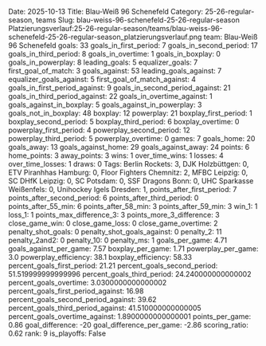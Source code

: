 Date: 2025-10-13
Title: Blau-Weiß 96 Schenefeld
Category: 25-26-regular-season, teams
Slug: blau-weiss-96-schenefeld-25-26-regular-season
Platzierungsverlauf:25-26-regular-season/teams/blau-weiss-96-schenefeld-25-26-regular-season_platzierungsverlauf.png
team: Blau-Weiß 96 Schenefeld
goals: 33
goals_in_first_period: 7
goals_in_second_period: 17
goals_in_third_period: 8
goals_in_overtime: 1
goals_in_boxplay: 0
goals_in_powerplay: 8
leading_goals: 5
equalizer_goals: 7
first_goal_of_match: 3
goals_against: 53
leading_goals_against: 7
equalizer_goals_against: 5
first_goal_of_match_against: 4
goals_in_first_period_against: 9
goals_in_second_period_against: 21
goals_in_third_period_against: 22
goals_in_overtime_against: 1
goals_against_in_boxplay: 5
goals_against_in_powerplay: 3
goals_not_in_boxplay: 48
boxplay: 12
powerplay: 21
boxplay_first_period: 1
boxplay_second_period: 5
boxplay_third_period: 6
boxplay_overtime: 0
powerplay_first_period: 4
powerplay_second_period: 12
powerplay_third_period: 5
powerplay_overtime: 0
games: 7
goals_home: 20
goals_away: 13
goals_against_home: 29
goals_against_away: 24
points: 6
home_points: 3
away_points: 3
wins: 1
over_time_wins: 1
losses: 4
over_time_losses: 1
draws: 0
Tags:  Berlin Rockets: 3,  DJK Holzbüttgen: 0,  ETV Piranhhas Hamburg: 0,  Floor Fighters Chemnitz: 2,  MFBC Leipzig: 0,  SC DHfK Leipzig: 0,  SC Potsdam: 0,  SSF Dragons Bonn: 0,  UHC Sparkasse Weißenfels: 0,  Unihockey Igels Dresden: 1,
points_after_first_period: 7
points_after_second_period: 6
points_after_third_period: 0
points_after_55_min: 6
points_after_58_min: 3
points_after_59_min: 3
win_1: 1
loss_1: 1
points_max_difference_3: 3
points_more_3_difference: 3
close_game_win: 0
close_game_loss: 0
close_game_overtime: 2
penalty_shot_goals: 0
penalty_shot_goals_against: 0
penalty_2: 11
penalty_2and2: 0
penalty_10: 0
penalty_ms: 1
goals_per_game: 4.71
goals_against_per_game: 7.57
boxplay_per_game: 1.71
powerplay_per_game: 3.0
powerplay_efficiency: 38.1
boxplay_efficiency: 58.33
percent_goals_first_period: 21.21
percent_goals_second_period: 51.519999999999996
percent_goals_third_period: 24.240000000000002
percent_goals_overtime: 3.0300000000000002
percent_goals_first_period_against: 16.98
percent_goals_second_period_against: 39.62
percent_goals_third_period_against: 41.510000000000005
percent_goals_overtime_against: 1.8900000000000001
points_per_game: 0.86
goal_difference: -20
goal_difference_per_game: -2.86
scoring_ratio: 0.62
rank: 9
is_playoffs: False
